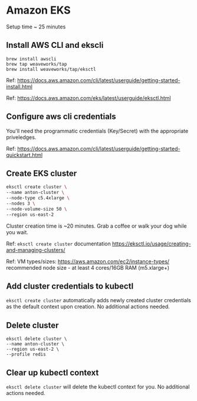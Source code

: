 # Amazon EKS

Setup time ~ 25 minutes

## Install AWS CLI and ekscli
```
brew install awscli
brew tap weaveworks/tap
brew install weaveworks/tap/eksctl
```
Ref: https://docs.aws.amazon.com/cli/latest/userguide/getting-started-install.html

Ref: https://docs.aws.amazon.com/eks/latest/userguide/eksctl.html

## Configure aws cli credentials 

You'll need the programmatic credentials (Key/Secret) with the appropriate priveledges.

Ref: https://docs.aws.amazon.com/cli/latest/userguide/getting-started-quickstart.html

## Create EKS cluster
```bash
eksctl create cluster \
--name anton-cluster \
--node-type c5.4xlarge \
--nodes 3 \
--node-volume-size 50 \
--region us-east-2
```
Cluster creation time is ~20 minutes. Grab a coffee or walk your dog while you wait.

Ref: `eksctl create cluster` documentation https://eksctl.io/usage/creating-and-managing-clusters/ 

Ref: VM types/sizes: https://aws.amazon.com/ec2/instance-types/ recommended node size - at least 4 cores/16GB RAM (m5.xlarge+)

## Add cluster credentials to kubectl

`eksctl create cluster` automatically adds newly created cluster credentials as the default context upon creation. No additional actions needed.

## Delete cluster
```
eksctl delete cluster \
--name anton-cluster \
--region us-east-2 \
--profile redis

```

## Clear up kubectl context
`eksctl delete cluster` will delete the kubectl context for you. No additional actions needed.